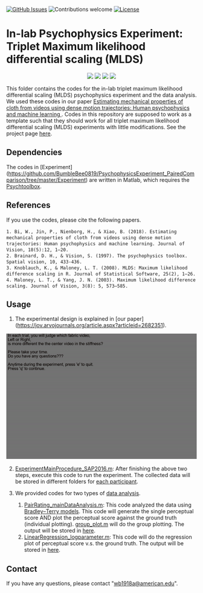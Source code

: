 [![GitHub Issues](https://img.shields.io/github/issues/anfederico/Clairvoyant.svg)](https://github.com/BumbleBee0819/Estimating_mechanical_properties_of_cloth/issues)
![Contributions welcome](https://img.shields.io/badge/contributions-welcome-orange.svg)
[![License](https://img.shields.io/badge/license-MIT-blue.svg)](https://opensource.org/licenses/MIT)


<h1> In-lab Psychophysics Experiment: Triplet Maximum likelihood differential scaling (MLDS) </h1>

<p align="center">
    <img width=20% src="Z_demo/Cotton_BendingStiffness=25_Scene1.gif">
    <img width=20% src="Z_demo/Cotton_BendingStiffness=25_Scene2.gif">
    <img width=20% src="Z_demo/Silk_BendingStiffness=25_Scene1.gif">
    <img width=20% src="Z_demo/Silk_BendingStiffness=25_Scene2.gif">


This folder contains the codes for the in-lab triplet maximum likelihood differential scaling (MLDS) psychophysics experiment and the data analysis. We used these codes in our paper [Estimating mechanical properties of cloth from videos using dense motion trajectories: Human psychophysics and machine learning
](https://jov.arvojournals.org/article.aspx?articleid=2682351). Codes in this repository are supposed to work as a template such that they should work for all triplet maximum likelihood differential scaling (MLDS) experiments with little modifications. See the project page [here](https://sites.google.com/site/wenyanbi0819/website-builder/jov_185_12?authuser=0).

## Dependencies
The codes in [Experiment] (https://github.com/BumbleBee0819/PsychophysicsExperiment_PairedComparison/tree/master/Experiment) are written in Matlab, which requires the [Psychtoolbox](http://psychtoolbox.org/credits/). 

## References
If you use the codes, please cite the following papers.
```
1. Bi, W., Jin, P., Nienborg, H., & Xiao, B. (2018). Estimating mechanical properties of cloth from videos using dense motion trajectories: Human psychophysics and machine learning. Journal of Vision, 18(5):12, 1–20.
2. Brainard, D. H., & Vision, S. (1997). The psychophysics toolbox. Spatial vision, 10, 433-436.
3. Knoblauch, K., & Maloney, L. T. (2008). MLDS: Maximum likelihood difference scaling in R. Journal of Statistical Software, 25(2), 1–26.
4. Maloney, L. T., & Yang, J. N. (2003). Maximum likelihood difference scaling. Journal of Vision, 3(8): 5, 573–585.
```

## Usage
1. The experimental design is explained in [our paper] (https://jov.arvojournals.org/article.aspx?articleid=2682351).
<div class="image12">
    <p align="center"><img src="Z_demo/ui.gif"></p>
</div>


2. [ExperimentMainProcedure_SAP2016.m](https://github.com/BumbleBee0819/PsychophysicsExperiment_PairedComparison/blob/master/Experiment/ExperimentMainProcedure_SAP2016.m): After finishing the above two steps, execute this code to run the experiment. The collected data will be stored in different folders for [each participant](https://github.com/BumbleBee0819/PsychophysicsExperiment_PairedComparison/tree/master/Experiment/Bend_No_Flag/resultsFolder).
   
3. We provided codes for two types of [data analysis](https://github.com/BumbleBee0819/PsychophysicsExperiment_PairedComparison/tree/master/DataAnalysis).
   1. [PairRating_mainDataAnalysis.m](https://github.com/BumbleBee0819/PsychophysicsExperiment_PairedComparison/blob/master/DataAnalysis/PairRating_mainDataAnalysis.m): This code analyzed the data using [Bradley–Terry models](http://www.tandfonline.com/doi/full/10.1080/10618600.2012.638220). This code will generate the single perceptual score AND plot the perceptual score against the ground truth (individual plotting). [group_plot.m](https://github.com/BumbleBee0819/PsychophysicsExperiment_PairedComparison/blob/master/DataAnalysis/group_plot/group_plot.m) will do the group plotting. The output will be stored in [here](https://github.com/BumbleBee0819/PsychophysicsExperiment_PairedComparison/tree/master/Output/MainOutput).
   2. [LinearRegression_logparameter.m](https://github.com/BumbleBee0819/PsychophysicsExperiment_PairedComparison/blob/master/DataAnalysis/linear_logParameter/LinearRegression_logparameter.m): This code will do the regression plot of perceptual score v.s. the ground truth. The output will be stored in [here](https://github.com/BumbleBee0819/PsychophysicsExperiment_PairedComparison/tree/master/Output/Regression).
  
## Contact
If you have any questions, please contact "wb1918a@american.edu".
